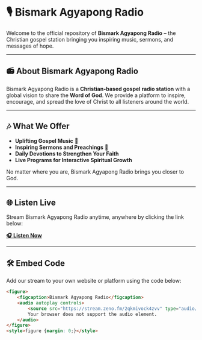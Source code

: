 # 🎙️ Bismark Agyapong Radio

Welcome to the official repository of **Bismark Agyapong Radio** – the Christian gospel station bringing you inspiring music, sermons, and messages of hope.

---

## 📻 About Bismark Agyapong Radio  

Bismark Agyapong Radio is a **Christian-based gospel radio station** with a global vision to share the **Word of God**. We provide a platform to inspire, encourage, and spread the love of Christ to all listeners around the world.

---

## 🎶 What We Offer  

- **Uplifting Gospel Music** 🎵  
- **Inspiring Sermons and Preachings** 🙏  
- **Daily Devotions to Strengthen Your Faith**  
- **Live Programs for Interactive Spiritual Growth**  

No matter where you are, Bismark Agyapong Radio brings you closer to God.

---

## 🌐 Listen Live  

Stream Bismark Agyapong Radio anytime, anywhere by clicking the link below:  

[**🎧 Listen Now**](https://stream.zeno.fm/2qkmivock4zvv)  

---

## 🛠️ Embed Code  

Add our stream to your own website or platform using the code below:

```html
<figure>
    <figcaption>Bismark Agyapong Radio</figcaption>
    <audio autoplay controls>
        <source src="https://stream.zeno.fm/2qkmivock4zvv" type="audio/mpeg">
        Your browser does not support the audio element.
    </audio>
</figure>
<style>figure {margin: 0;}</style>

